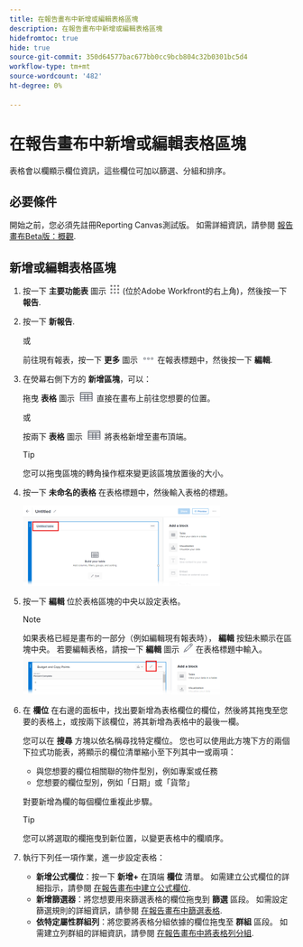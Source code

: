 ```yaml
---
title: 在報告畫布中新增或編輯表格區塊
description: 在報告畫布中新增或編輯表格區塊
hidefromtoc: true
hide: true
source-git-commit: 350d64577bac677bb0cc9bcb804c32b0301bc5d4
workflow-type: tm+mt
source-wordcount: '482'
ht-degree: 0%

---
```



# 在報告畫布中新增或編輯表格區塊

表格會以欄顯示欄位資訊，這些欄位可加以篩選、分組和排序。

## 必要條件

開始之前，您必須先註冊Reporting Canvas測試版。 如需詳細資訊，請參閱 [報告畫布Beta版：概觀](/help/quicksilver/product-announcements/betas/canvas-dashboards-beta/reporting-canvas-beta-overview.md).

## 新增或編輯表格區塊

1. 按一下 **主要功能表** 圖示 ![](assets/main-menu-icon.png) (位於Adobe Workfront的右上角)，然後按一下 **報告**.
1. 按一下 **新報告**.

   或

   前往現有報表，按一下 **更多** 圖示 ![](assets/more-icon-27x15.png) 在報表標題中，然後按一下 **編輯**.

1. 在熒幕右側下方的 **新增區塊**，可以：

   拖曳 **表格** 圖示 ![](assets/table-icon.png) 直接在畫布上前往您想要的位置。

   或

   按兩下 **表格** 圖示 ![](assets/table-icon.png) 將表格新增至畫布頂端。

   >[!TIP]
   >
   >您可以拖曳區塊的轉角操作框來變更該區塊放置後的大小。

1. 按一下 **未命名的表格** 在表格標題中，然後輸入表格的標題。

   ![](assets/table-name-350x142.png)

1. 按一下 **編輯** 位於表格區塊的中央以設定表格。

   >[!NOTE]
   >
   >如果表格已經是畫布的一部分（例如編輯現有報表時）， **編輯** 按鈕未顯示在區塊中央。 若要編輯表格，請按一下 **編輯** 圖示 ![](assets/edit-icon.png) 在表格標題中輸入。
   >![](assets/edit-icon-table-header-350x71.png)

1. 在 **欄位** 在右邊的面板中，找出要新增為表格欄位的欄位，然後將其拖曳至您要的表格上，或按兩下該欄位，將其新增為表格中的最後一欄。

   您可以在 **搜尋** 方塊以依名稱尋找特定欄位。 您也可以使用此方塊下方的兩個下拉式功能表，將顯示的欄位清單縮小至下列其中一或兩項：

   * 與您想要的欄位相關聯的物件型別，例如專案或任務
   * 您想要的欄位型別，例如「日期」或「貨幣」

   對要新增為欄的每個欄位重複此步驟。

   >[!TIP]
   >
   >您可以將選取的欄拖曳到新位置，以變更表格中的欄順序。

1. 執行下列任一項作業，進一步設定表格：

   * **新增公式欄位**：按一下 **新增+** 在頂端 **欄位** 清單。 如需建立公式欄位的詳細指示，請參閱 [在報告畫布中建立公式欄位](../../../reports-and-dashboards/reporting-canvas/table-blocks/create-formula-field.md).
   * **新增篩選器**：將您想要用來篩選表格的欄位拖曳到 **篩選** 區段。 如需設定篩選規則的詳細資訊，請參閱 [在報告畫布中篩選表格](../../../reports-and-dashboards/reporting-canvas/table-blocks/configure-filter-rules-for-table.md).
   * **依特定屬性群組列**：將您要將表格分組依據的欄位拖曳至 **群組** 區段。 如需建立列群組的詳細資訊，請參閱 [在報告畫布中將表格列分組](../../../reports-and-dashboards/reporting-canvas/table-blocks/group-rows-in-table.md).
